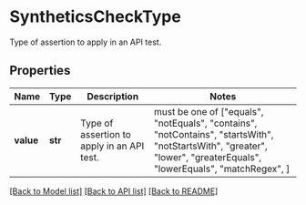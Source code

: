 # SyntheticsCheckType

Type of assertion to apply in an API test.
## Properties
Name | Type | Description | Notes
------------ | ------------- | ------------- | -------------
**value** | **str** | Type of assertion to apply in an API test. |  must be one of ["equals", "notEquals", "contains", "notContains", "startsWith", "notStartsWith", "greater", "lower", "greaterEquals", "lowerEquals", "matchRegex", ]

[[Back to Model list]](README.md#documentation-for-models) [[Back to API list]](README.md#documentation-for-api-endpoints) [[Back to README]](README.md)


